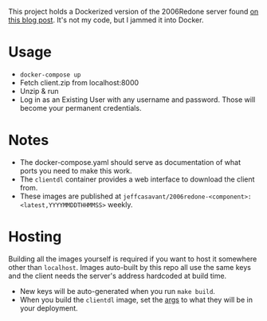 This project holds a Dockerized version of the 2006Redone server found [on this blog post](https://www.rune-server.ee/runescape-development/rs2-server/downloads/655403-2006redone-release-highly-accurate-runescape-2006-remake.html).  It's not my code, but I jammed it into Docker.

# Usage

* `docker-compose up`
* Fetch client.zip from localhost:8000
* Unzip & run
* Log in as an Existing User with any username and password.  Those will become your permanent credentials.

# Notes

* The docker-compose.yaml should serve as documentation of what ports you need to make this work.
* The `clientdl` container provides a web interface to download the client from.
* These images are published at `jeffcasavant/2006redone-<component>:<latest,YYYYMMDDTHHMMSS>` weekly.

# Hosting

Building all the images yourself is required if you want to host it somewhere other than `localhost`.  Images auto-built by this repo all use the same keys and the client needs the server's address hardcoded at build time.

* New keys will be auto-generated when you run `make build`.
* When you build the `clientdl` image, set the [args](https://github.com/jeffcasavant/docker-2006redone/blob/027d0d1661fc86aafd73d1502df8848ee8879506/clientdl/Dockerfile#L4) to what they will be in your deployment.
